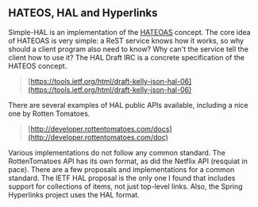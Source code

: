 ## HATEOS, HAL and Hyperlinks

Simple-HAL is an implementation of the [HATEOAS](http://en.wikipedia.org/wiki/HATEOAS) concept. 
The core idea of HATEOAS is very simple: a ReST service knows how it works, 
so why should a client program also need to know? Why can't the service tell the client how to use it?
The HAL Draft IRC is a concrete specification of the HATEOS concept. 

> [https://tools.ietf.org/html/draft-kelly-json-hal-06](https://tools.ietf.org/html/draft-kelly-json-hal-06)

There are several examples of HAL public APIs available, including a nice one by Rotten Tomatoes.

> [http://developer.rottentomatoes.com/docs](http://developer.rottentomatoes.com/doc)

Various implementations do not follow any common standard. The RottenTomatoes API has its own format, as did the Netflix API (resquiat in pace).
There are a few proposals and implementations for a common standard. 
The IETF HAL proposal is the only one I found that includes support for collections of items, not just top-level links.
Also, the Spring Hyperlinks project uses the HAL format.





